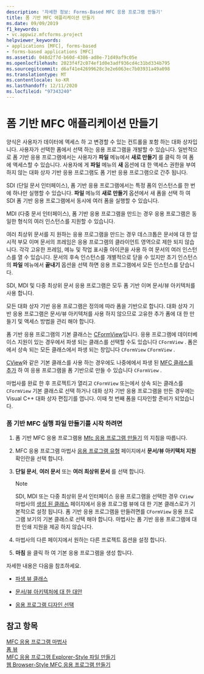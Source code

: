 ```yaml
---
description: '자세한 정보: Forms-Based MFC 응용 프로그램 만들기'
title: 폼 기반 MFC 애플리케이션 만들기
ms.date: 09/09/2019
f1_keywords:
- vc.appwiz.mfcforms.project
helpviewer_keywords:
- applications [MFC], forms-based
- forms-based applications [MFC]
ms.assetid: 048d2f7d-b60d-4386-ad8e-71d49af9c05e
ms.openlocfilehash: 2023f4f2c074ef1d0e3adf936cd4c31bd334b795
ms.sourcegitcommit: d6af41e42699628c3e2e6063ec7b03931a49a098
ms.translationtype: MT
ms.contentlocale: ko-KR
ms.lasthandoff: 12/11/2020
ms.locfileid: "97343240"
---
```

# <a name="creating-a-forms-based-mfc-application"></a>폼 기반 MFC 애플리케이션 만들기

양식은 사용자가 데이터에 액세스 하 고 변경할 수 있는 컨트롤을 포함 하는 대화 상자입니다. 사용자가 선택한 폼에서 선택 하는 응용 프로그램을 개발할 수 있습니다. 일반적으로 폼 기반 응용 프로그램에서는 사용자가 **파일** 메뉴에서 **새로 만들기** 를 클릭 하 여 폼에 액세스할 수 있습니다. 사용자에 게 **파일** 메뉴의 **새** 옵션에 대 한 액세스 권한을 부여 하지 않는 대화 상자 기반 응용 프로그램도 폼 기반 응용 프로그램으로 간주 됩니다.

SDI (단일 문서 인터페이스), 폼 기반 응용 프로그램에서는 특정 폼의 인스턴스를 한 번에 하나만 실행할 수 있습니다. **파일** 메뉴의 **새로 만들기** 옵션에서 새 폼을 선택 하 여 SDI 폼 기반 응용 프로그램에서 동시에 여러 폼을 실행할 수 있습니다.

MDI (다중 문서 인터페이스), 폼 기반 응용 프로그램을 만드는 경우 응용 프로그램은 동일한 형식의 여러 인스턴스를 지원할 수 있습니다.

여러 최상위 문서를 지 원하는 응용 프로그램을 만드는 경우 데스크톱은 문서에 대 한 암시적 부모 이며 문서의 프레임은 응용 프로그램의 클라이언트 영역으로 제한 되지 않습니다. 각각 고유한 프레임, 메뉴 및 작업 표시줄 아이콘을 사용 하 여 문서의 여러 인스턴스를 열 수 있습니다. 문서의 후속 인스턴스를 개별적으로 닫을 수 있지만 초기 인스턴스의 **파일** 메뉴에서 **끝내기** 옵션을 선택 하면 응용 프로그램에서 모든 인스턴스를 닫습니다.

SDI, MDI 및 다중 최상위 문서 응용 프로그램은 모두 폼 기반 이며 문서/뷰 아키텍처를 사용 합니다.

모든 대화 상자 기반 응용 프로그램은 정의에 따라 폼을 기반으로 합니다. 대화 상자 기반 응용 프로그램은 문서/뷰 아키텍처를 사용 하지 않으므로 고유한 추가 폼에 대 한 만들기 및 액세스 방법을 관리 해야 합니다.

폼 기반 응용 프로그램의 기본 클래스는 [CFormView](cformview-class.md)입니다. 응용 프로그램에 데이터베이스 지원이 있는 경우에서 파생 되는 클래스를 선택할 수도 있습니다 `CFormView` . 폼은에서 상속 되는 모든 클래스에서 파생 되는 창입니다 `CFormView` `CFormView` .

[CView](cview-class.md)와 같은 기본 클래스를 사용 하는 경우에도 나중에에서 파생 된 [MFC 클래스를 추가](adding-an-mfc-class.md) 하 여 응용 프로그램을 폼 기반으로 만들 수 있습니다 `CFormView` .

마법사를 완료 한 후 프로젝트가 열리고 `CFormView` 또는에서 상속 되는 클래스를 `CFormView` 기본 클래스로 선택 하거나 대화 상자 기반 응용 프로그램을 만든 경우에는 Visual C++ 대화 상자 편집기를 엽니다. 이때 첫 번째 폼을 디자인할 준비가 되었습니다.

### <a name="to-begin-creating-a-forms-based-mfc-executable"></a>폼 기반 MFC 실행 파일 만들기를 시작 하려면

1. 폼 기반 MFC 응용 프로그램용 [Mfc 응용 프로그램 만들기](creating-an-mfc-application.md) 의 지침을 따릅니다.

1. MFC 응용 프로그램 마법사 [응용 프로그램 유형](application-type-mfc-application-wizard.md) 페이지에서 **문서/뷰 아키텍처 지원** 확인란을 선택 합니다.

1. **단일 문서**, **여러 문서** 또는 **여러 최상위 문서** 를 선택 합니다.

    > [!NOTE]
    >  SDI, MDI 또는 다중 최상위 문서 인터페이스 응용 프로그램을 선택한 경우 `CView` 마법사의 [생성 된 클래스](generated-classes-mfc-application-wizard.md) 페이지에서 응용 프로그램 뷰에 대 한 기본 클래스로가 기본적으로 설정 됩니다. 폼 기반 응용 프로그램을 만들려면를 `CFormView` 응용 프로그램 보기의 기본 클래스로 선택 해야 합니다. 마법사는 폼 기반 응용 프로그램에 대 한 인쇄 지원을 제공 하지 않습니다.

1. 마법사의 다른 페이지에서 원하는 다른 프로젝트 옵션을 설정 합니다.

1. **마침** 을 클릭 하 여 기본 응용 프로그램을 생성 합니다.

자세한 내용은 다음을 참조하세요.

- [파생 뷰 클래스](../derived-view-classes-available-in-mfc.md)

- [문서/뷰 아키텍처에 대 한 대안](../alternatives-to-the-document-view-architecture.md)

- [응용 프로그램 디자인 선택](../application-design-choices.md)

## <a name="see-also"></a>참고 항목

[MFC 응용 프로그램 마법사](mfc-application-wizard.md)<br/>
[폼 뷰](../form-views-mfc.md)<br/>
[MFC 응용 프로그램 Explorer-Style 파일 만들기](creating-a-file-explorer-style-mfc-application.md)<br/>
[웹 Browser-Style MFC 응용 프로그램 만들기](creating-a-web-browser-style-mfc-application.md)
